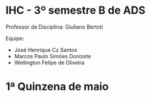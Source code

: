 # IHC - 3º semestre B de ADS

Professor da Disciplina: Giuliano Bertoti 

Equipe:
  - José Henrique Cz Santos
  - Marcos Paulo Simões Donizete
  - Wellington Felipe de Oliveira

# 1ª Quinzena de maio

